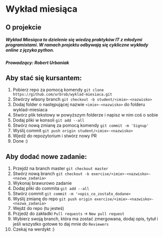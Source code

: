 # Wykład miesiąca

## O projekcie
##### Wykład Miesiąca to dzielenie się wiedzą praktyków IT z młodymi programistami. W ramach projektu odbywają się cykliczne wykłady online z języka python.
##### Prowadzący: Robert Urbaniak

## Aby stać się kursantem:
1. Pobierz repo za pomocą komendy `git clone https://github.com/urbrob/wyklad-miesiaca.git`
2. Stwórzy własny branch `git checkout -b student/<imie>-<nazwisko>`
3. Dodaj folder o następującej nazwie `<imie>-<nazwisko>` do folderu wyklad-miesiaca
4. Stwórz plik tekstowy w powyższym folderze i napisz w nim coś o sobie
5. Dodaj pliki w konsoli `git add --all`
6. Stwórz nową zmianę za pomocą komendy `git commit -m 'Signup'`
7. Wyślij commit `git push origin student/<imie>-<nazwisko>`
8. Wjedź do repozytorium i stwórz nowy PR
9. Done :)

## Aby dodać nowe zadanie:
1. Przejdź na branch master `git checkout master`
2. Stwórz nową branch `git checkout -b exercise/<imie>-<nazwisko>-<nazwa_zadania>`
3. Wykonaj brawurowo zadanie
4. Dodaj pliki do commita `git add --all`
5. Stwórz commit `git commit -m '<opis_co_zostało_dodane>`
6. Wyślij zmianę do repo `git push origin exercise/<imie>-<nazwisko>-<nazwa_zadania>`
7. Wejdź do repo (tu jesteś)
8. Przjedź do zakładki `Pull requests` -> `New pull request`
9. Wybierz swoją branch, która ma zostać zmergowana, dodaj opis, tytuł i jeśli wszystko gotowe to daj mnie do `Reviewers`
10. Czekaj na werdykt :)
